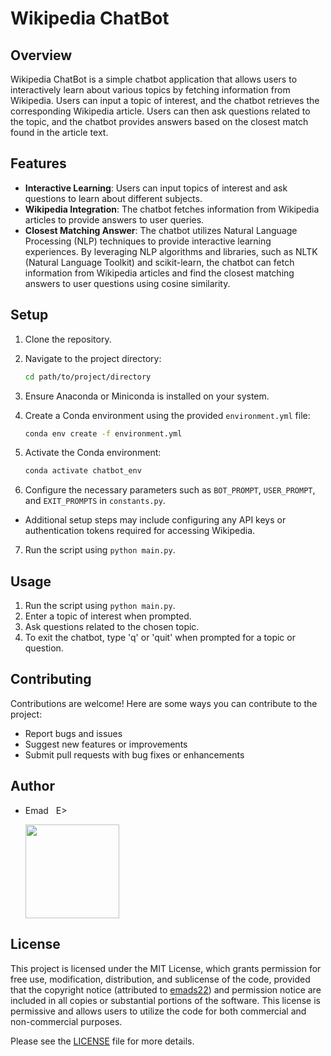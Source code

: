 # Wikipedia ChatBot

## Overview
Wikipedia ChatBot is a simple chatbot application that allows users to interactively learn about various topics by fetching information from Wikipedia. Users can input a topic of interest, and the chatbot retrieves the corresponding Wikipedia article. Users can then ask questions related to the topic, and the chatbot provides answers based on the closest match found in the article text.

## Features
- **Interactive Learning**: Users can input topics of interest and ask questions to learn about different subjects.
- **Wikipedia Integration**: The chatbot fetches information from Wikipedia articles to provide answers to user queries.
- **Closest Matching Answer**: The chatbot utilizes Natural Language Processing (NLP) techniques to provide interactive learning experiences. By leveraging NLP algorithms and libraries, such as NLTK (Natural Language Toolkit) and scikit-learn, the chatbot can fetch information from Wikipedia articles and find the closest matching answers to user questions using cosine similarity. 

## Setup
1. Clone the repository.
2. Navigate to the project directory:

   ```bash
   cd path/to/project/directory
   ```

3. Ensure Anaconda or Miniconda is installed on your system.
4. Create a Conda environment using the provided `environment.yml` file:

   ```bash
   conda env create -f environment.yml
   ```

5. Activate the Conda environment:

   ```bash
   conda activate chatbot_env
   ```

6. Configure the necessary parameters such as `BOT_PROMPT`, `USER_PROMPT`, and `EXIT_PROMPTS` in `constants.py`.
- Additional setup steps may include configuring any API keys or authentication tokens required for accessing Wikipedia.
7. Run the script using `python main.py`.

## Usage
1. Run the script using `python main.py`.
2. Enter a topic of interest when prompted.
3. Ask questions related to the chosen topic.
4. To exit the chatbot, type 'q' or 'quit' when prompted for a topic or question.

## Contributing
Contributions are welcome! Here are some ways you can contribute to the project:
- Report bugs and issues
- Suggest new features or improvements
- Submit pull requests with bug fixes or enhancements

## Author
- Emad &nbsp; E>
  
  [<img src="https://img.shields.io/badge/GitHub-Profile-blue?logo=github" width="150">](https://github.com/emads22)

## License
This project is licensed under the MIT License, which grants permission for free use, modification, distribution, and sublicense of the code, provided that the copyright notice (attributed to [emads22](https://github.com/emads22)) and permission notice are included in all copies or substantial portions of the software. This license is permissive and allows users to utilize the code for both commercial and non-commercial purposes.

Please see the [LICENSE](LICENSE) file for more details.